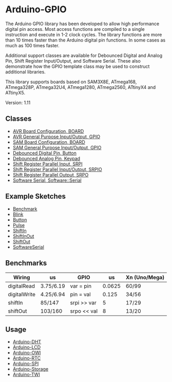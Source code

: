 # Arduino-GPIO
The Arduino GPIO library has been developed to allow high performance
digital pin access. Most access functions are compiled to a single
instruction and execute in 1-2 clock cycles. The library functions are
more than 10 times faster than the Arduino digital pin functions. In
some cases as much as 100 times faster.

Additional support classes are available for Debounced Digital and
Analog Pin, Shift Register Input/Output, and Software Serial. These
also demonstrate how the GPIO template class may be used to construct
additional libraries.

This library supports boards based on SAM3X8E, ATmega168, ATmega328P,
ATmega32U4, ATmega1280, ATmega2560, ATtinyX4 and ATtinyX5.

Version: 1.11

## Classes

* [AVR Board Configuration, BOARD](./src/Hardware/AVR/Board.h)
* [AVR General Purpose Input/Output, GPIO](./src/Hardware/AVR/GPIO.h)
* [SAM Board Configuration, BOARD](./src/Hardware/SAM/Board.h)
* [SAM General Purpose Input/Output, GPIO](./src/Hardware/SAM/GPIO.h)
* [Debounced Digital Pin, Button](./src/Button.h)
* [Debounced Analog Pin, Keypad](./src/Keypad.h)
* [Shift Register Parallel Input, SRPI](./src/SRPI.h)
* [Shift Register Parallel Input/Output, SRPIO](./src/SRPIO.h)
* [Shift Register Parallel Output, SRPO](./src/SRPO.h)
* [Software Serial, Software::Serial](./src/Software/Serial.h)

## Example Sketches

* [Benchmark](./examples/Benchmark)
* [Blink](./examples/Blink)
* [Button](./examples/Button)
* [Pulse](./examples/Pulse)
* [ShiftIn](./examples/ShiftIn)
* [ShiftInOut](./examples/ShiftInOut)
* [ShiftOut](./examples/ShiftOut)
* [SoftwareSerial](./examples/SoftwareSerial)

## Benchmarks

Wiring | us | GPIO | us | Xn (Uno/Mega)
------ |---------------|------|----|--------------
digitalRead | 3.75/6.19 | var = pin | 0.0625 | 60/99
digitalWrite | 4.25/6.94 | pin = val | 0.125 | 34/56
shiftIn | 85/147 | srpi >> var | 5 | 17/29
shiftOut | 103/160 | srpo << val | 8 | 13/20

## Usage

* [Arduino-DHT](https://github.com/mikaelpatel/Arduino-DHT)
* [Arduino-LCD](https://github.com/mikaelpatel/Arduino-LCD)
* [Arduino-OWI](https://github.com/mikaelpatel/Arduino-OWI)
* [Arduino-RTC](https://github.com/mikaelpatel/Arduino-RTC)
* [Arduino-SPI](https://github.com/mikaelpatel/Arduino-SPI)
* [Arduino-Storage](https://github.com/mikaelpatel/Arduino-Storage)
* [Arduino-TWI](https://github.com/mikaelpatel/Arduino-TWI)
